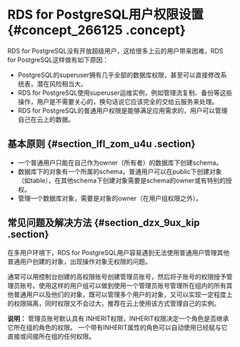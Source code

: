 # RDS for PostgreSQL用户权限设置 {#concept_266125 .concept}

RDS for PostgreSQL没有开放超级用户，这给很多上云的用户带来困难，RDS for PostgreSQL这样做有如下原因：

-   PostgreSQL的superuser拥有几乎全部的数据库权限，甚至可以直接修改系统表，潜在风险相当大。
-   RDS for PostgreSQL使用superuser运维实例，例如管理流复制、备份等这些操作，用户是不需要关心的，换句话说它应该完全的交给云服务来处理。
-   RDS for PostgreSQL的普通用户权限是能够满足应用需求的，用户可以管理自己在云上的数据。

## 基本原则 {#section_lfl_zom_u4u .section}

-   一个普通用户只能在自己作为owner（所有者）的数据库下创建schema。
-   数据库下的对象有一个所属的schema，普通用户可以在public下创建对象（如table），在其他schema下创建对象需要是schema的owner或有特别的授权。
-   管理一个数据库对象，需要是对象的owner（在用户组权限之外）。

## 常见问题及解决方法 {#section_dzx_9ux_kip .section}

在多用户环境下，RDS for PostgreSQL用户容易遇到无法使用普通用户管理其他普通用户创建的对象，出现操作对象无权限的问题。

通常可以用控制台创建的高权限账号创建管理员账号，然后将子账号的权限授予管理员账号。使用这样的用户组可以做到使用一个管理员账号管理所在组内的所有其他普通用户以及他们的对象，既可以管理多个用户的对象，又可以实现一定程度上的权限隔离，同时权限又不会过大，推荐在云上使用该方式管理自己的实例。

**说明：** 管理员账号默认具有 INHERIT权限，INHERIT权限决定一个角色是否继承它所在组的角色的权限。 一个带有INHERIT属性的角色可以自动使用已经赋与它直接或间接所在组的任何权限。

